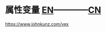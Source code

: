 # 属性变量 [EN](https://github.com/FofightFong/All_In_One/blob/master/special_effects/Attributes/en.md)————[CN](https://github.com/FofightFong/All_In_One/blob/master/special_effects/Attributes/cn.md)

https://www.johnkunz.com/vex


